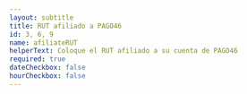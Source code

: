 ```yaml
---
layout: subtitle
title: RUT afiliado a PAGO46
id: 3, 6, 9
name: afiliateRUT
helperText: Coloque el RUT afiliado a su cuenta de PAGO46
required: true
dateCheckbox: false
hourCheckbox: false
---
```

